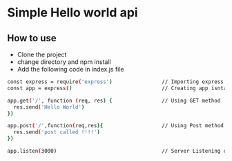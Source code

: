 # Simple Hello world api
## How to use

- Clone the project
- change directory and npm install
- Add the following code in index.js file

```sh
const express = require('express')                // Importing express
const app = express()                             // Creating app isntance of express 

app.get('/', function (req, res) {                // Using GET method
  res.send('Hello World')
})

app.post('/',function(req,res){                   // Using Post method
  res.send('post called !!!!')
})

app.listen(3000)                                  // Server Listening on Port 3000
```
